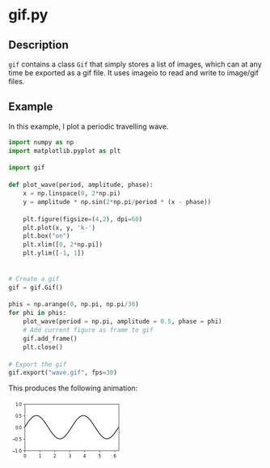 # gif.py

## Description

`gif` contains a class `Gif` that simply stores a list of images, which can at any time be exported as a gif file. It uses imageio to read and write to image/gif files.

## Example

In this example, I plot a periodic travelling wave.

```python
import numpy as np
import matplotlib.pyplot as plt

import gif

def plot_wave(period, amplitude, phase):
    x = np.linspace(0, 2*np.pi)
    y = amplitude * np.sin(2*np.pi/period * (x - phase))

    plt.figure(figsize=(4,2), dpi=60)
    plt.plot(x, y, 'k-')
    plt.box("on")
    plt.xlim([0, 2*np.pi])
    plt.ylim([-1, 1])


# Create a gif
gif = gif.Gif()

phis = np.arange(0, np.pi, np.pi/30)
for phi in phis:
    plot_wave(period = np.pi, amplitude = 0.5, phase = phi)
    # Add current figure as frame to gif
    gif.add_frame()
    plt.close()

# Export the gif
gif.export("wave.gif", fps=30)

```

This produces the following animation:

![wave.gif](../examples/wave.gif)
